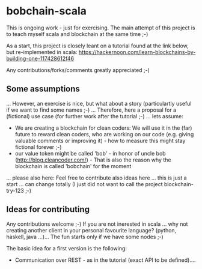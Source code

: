 # bobchain-scala

This is ongoing work - just for exercising. The main attempt of this project is to teach myself scala and blockchain at the same time ;-)

As a start, this project is closely leant on a tutorial found at the link below, but re-implemented in scala:
https://hackernoon.com/learn-blockchains-by-building-one-117428612f46

Any contributions/forks/comments greatly appreciated ;-)

## Some assumptions

... However, an exercise is nice, but what about a story (particulartly useful if we want to find some names ;-) ...
Therefore, here a proposal for a (fictional) use case (for further work after the tutorial ;-) ... lets assume:

* We are creating a blockchain for clean coders: We will use it in the (far) future to reward clean coders, who are working on our code (e.g. giving valuable comments or improving it) - how to measure this might stay fictional forever ;-)
* our value token might be called 'bob' - in honor of uncle bob (http://blog.cleancoder.com/) - That is also the reason why the blockchain is called 'bobchain' for the moment

... please also here: Feel free to contribute also ideas here ... this is just a start ... can change totally  (I just did not want to call the project blockchain-try-123 ;-)

## Ideas for contributing
Any contributions welcome ;-)
If you are not inerested in scala ... why not creating another client in your personal favourite language? (python, haskell, java ...)... The fun starts only if we have some nodes ;-)

The basic idea for a first version is the following:
* Communication over REST - as in the tutorial (exact API to be defined)....
